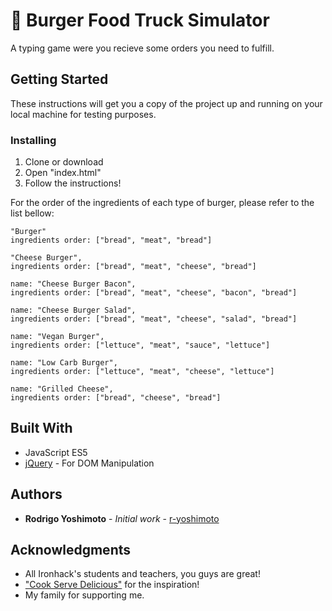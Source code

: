 # :hamburger: Burger Food Truck Simulator

A typing game were you recieve some orders you need to fulfill.

## Getting Started

These instructions will get you a copy of the project up and running on your local machine for testing purposes.

### Installing

1. Clone or download
2. Open "index.html"
3. Follow the instructions!

For the order of the ingredients of each type of burger, please refer to the list bellow: 
```
"Burger"
ingredients order: ["bread", "meat", "bread"]

"Cheese Burger",
ingredients order: ["bread", "meat", "cheese", "bread"]

name: "Cheese Burger Bacon",
ingredients order: ["bread", "meat", "cheese", "bacon", "bread"]

name: "Cheese Burger Salad",
ingredients order: ["bread", "meat", "cheese", "salad", "bread"]

name: "Vegan Burger",
ingredients order: ["lettuce", "meat", "sauce", "lettuce"]

name: "Low Carb Burger",
ingredients order: ["lettuce", "meat", "cheese", "lettuce"]

name: "Grilled Cheese",
ingredients order: ["bread", "cheese", "bread"]
```

## Built With

* JavaScript ES5
* [jQuery](https://jquery.com/) - For DOM Manipulation

## Authors

* **Rodrigo Yoshimoto** - *Initial work* - [r-yoshimoto](https://github.com/r-yoshimoto/)


## Acknowledgments

* All Ironhack's students and teachers, you guys are great!
* ["Cook Serve Delicious"](http://www.cookservedelicious.com/main/) for the inspiration!
* My family for supporting me.
